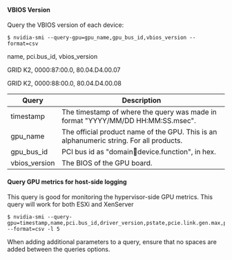 #### VBIOS Version
Query the VBIOS version of each device:
```
$ nvidia-smi --query-gpu=gpu_name,gpu_bus_id,vbios_version --format=csv
```

name, pci.bus_id, vbios_version

GRID K2, 0000:87:00.0, 80.04.D4.00.07

GRID K2, 0000:88:00.0, 80.04.D4.00.08
 
| Query | Description |
| - | - |
| timestamp|The timestamp of where the query was made in format "YYYY/MM/DD HH:MM:SS.msec". |
| gpu_name|The official product name of the GPU. This is an alphanumeric string. For all products.|
| gpu_bus_id|PCI bus id as "domain:bus:device.function", in hex.|
| vbios_version|The BIOS of the GPU board.|

#### Query GPU metrics for host-side logging
This query is good for monitoring the hypervisor-side GPU metrics. This query will work for both ESXi and XenServer

```
$ nvidia-smi --query-gpu=timestamp,name,pci.bus_id,driver_version,pstate,pcie.link.gen.max,pcie.link.gen.current,temperature.gpu,utilization.gpu,utilization.memory,memory.total,memory.free,memory.used --format=csv -l 5
```

When adding additional parameters to a query, ensure that no spaces are added between the queries options.